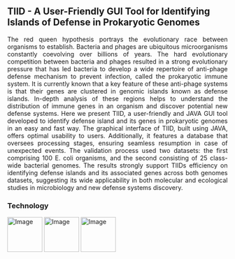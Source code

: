 ## TIID - A User-Friendly GUI Tool for Identifying Islands of Defense in Prokaryotic Genomes
<p align="justify">The red queen hypothesis portrays the evolutionary race between organisms to establish. Bacteria and phages are ubiquitous microorganisms constantly coevolving over billions of years. The hard evolutionary competition between bacteria and phages resulted in a strong evolutionary pressure that has led bacteria to develop a wide repertoire of anti-phage defense mechanism to prevent infection, called the prokaryotic immune system. It is currently known that a key feature of these anti-phage systems is that their genes are clustered in genomic islands known as defense islands. In-depth analysis of these regions helps to understand the distribution of immune genes in an organism and discover potential new defense systems. Here we present TIID, a user-friendly and JAVA GUI tool developed to identify defense island and its genes in prokaryotic genomes in an easy and fast way. The graphical interface of TIID, built using JAVA, offers optimal usability to users. Additionally, it features a database that oversees processing stages, ensuring seamless resumption in case of unexpected events. The validation process used two datasets: the first comprising 100 E. coli organisms, and the second consisting of 25 class-wide bacterial genomes. The results strongly support TIIDs efficiency on identifying defense islands and its associated genes across both genomes datasets, suggesting its wide applicability in both molecular and ecological studies in microbiology and new defense systems discovery.</p>

### Technology
<image src="https://github.com/allanverasce/allanverasce/assets/25986290/e9eef5db-3d9e-419d-bc31-c29c16076146" alt="Image" width="80"/>
<image src="https://github.com/allanverasce/allanverasce/assets/25986290/3f178481-786d-4e6f-b46f-7e10732e9ca8" alt="Image" width="80"/>
<image src="https://github.com/allanverasce/allanverasce/assets/25986290/edfd02bc-1396-47a8-886f-c52d10508b0d" alt="Image" width="80"/>
